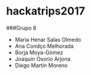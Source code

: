 # hackatrips2017

###Grupo 8

- Maria Henar Salas Olmedo
- Ana Condço Melhorada
- Borja Moya-Gómez
- Joaquin Osorio Arjona
- Diego Martín Moreno
